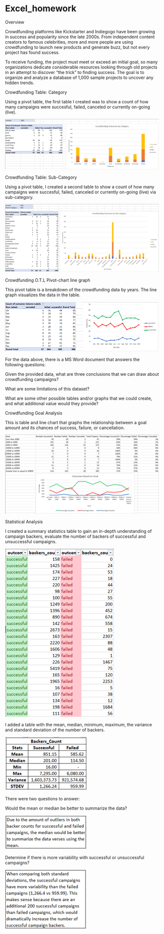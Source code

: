 # Excel_homework

Overview

Crowdfunding platforms like Kickstarter and Indiegogo have been growing in success and popularity since the late 2000s. From independent content creators to famous celebrities, more and more people are using crowdfunding to launch new products and generate buzz, but not every project has found success.

To receive funding, the project must meet or exceed an initial goal, so many organizations dedicate considerable resources looking through old projects in an attempt to discover “the trick” to finding success. The goal is to organize and analyze a database of 1,000 sample projects to uncover any hidden trends.



Crowdfunding Table: Category

Using a pivot table, the first table I created was to show a count of how many campaigns were succesful, failed, canceled or currently on-going (live).


![Alt text](image-4.png)



Crowdfunding Table: Sub-Category

Using a pivot table, I created a second table to show a count of how many campaigns were succesful, failed, canceled or currently on-going (live) via sub-category.


![Alt text](image-1-3.png)




Crowdfunding O.T.L Pivot-chart line graph

This pivot table is a breakdown of the crowdfunding data by years. The line graph visualizes the data in the table.


![Alt text](image-2-1.png)



For the data above, there is a MS Word document that answers the following questions:

Given the provided data, what are three conclusions that we can draw about crowdfunding campaigns?

What are some limitations of this dataset?

What are some other possible tables and/or graphs that we could create, and what additional value would they provide?



Crowdfunding Goal Analysis

This is table and line chart that graphs the relationship between a goal amount and its chances of success, failure, or cancellation.


![Alt text](image-4-1.png)



Statistical Analysis

I created a summary statistics table to gain an in-depth understanding of campaign backers, evaluate the number of backers of successful and unsuccessful campaigns.

![Alt text](image-5.png)



I added a table with the mean, median, minimum, maximum, the variance and standard deviation of the number of backers.


![Alt text](image-6.png)



There were two questions to answer:

Would the mean or median be better to summarize the data?


![Alt text](image-7.png)



Determine if there is more variability with successful or unsuccessful campaigns?


![Alt text](image-8.png)